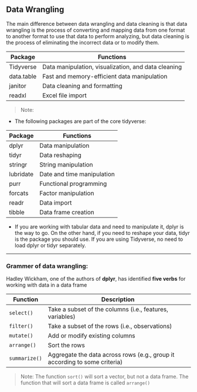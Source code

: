 ## Data Wrangling

The main difference between data wrangling and data cleaning is that data wrangling is the process of converting and mapping data from one format to another format to use that data to perform analyzing, but data cleaning is the process of eliminating the incorrect data or to modify them.

| **Package** | **Functions** |
|-------------|---------------|
| Tidyverse   | Data manipulation, visualization, and data cleaning |
| data.table  | Fast and memory-efficient data manipulation |
| janitor     | Data cleaning and formatting |
| readxl      | Excel file import | 


> Note: 

* The following packages are part of the core tidyverse:
  
| **Package** | **Functions** |
|-------------|---------------|
| dplyr       | Data manipulation |
| tidyr       | Data reshaping |
| stringr     | String manipulation |
| lubridate   | Date and time manipulation |
| purr     | Functional programming |
| forcats   | Factor manipulation |
| readr    | Data import |
| tibble   | Data frame creation |

* If you are working with tabular data and need to manipulate it, dplyr is the way to go. On the other hand, if you need to reshape your data, tidyr is the package you should use. If you are using Tidyverse, no need to load dplyr or tidyr separately.
   
---

### Grammer of data wrangling: 

Hadley Wickham, one of the authors of **dplyr**, has identified **five verbs** for working with data in a data frame

| Function | Description |
| --- | --- |
| `select()` | Take a subset of the columns (i.e., features, variables) |
| `filter()` | Take a subset of the rows (i.e., observations) |
| `mutate()` | Add or modify existing columns |
| `arrange()` | Sort the rows |
| `summarize()` | Aggregate the data across rows (e.g., group it according to some criteria) |

> Note: The function `sort()` will sort a vector, but not a data frame. The function that will sort a data frame is called `arrange()`




